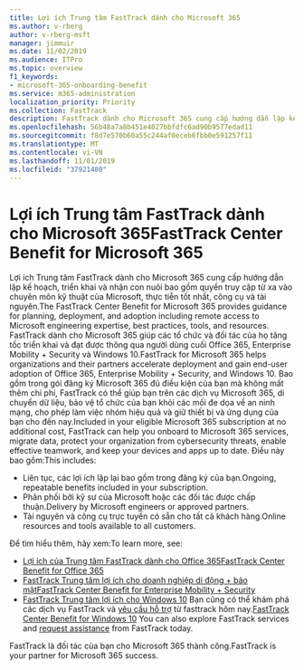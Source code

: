 ```yaml
---
title: Lợi ích Trung tâm FastTrack dành cho Microsoft 365
ms.author: v-rberg
author: v-rberg-msft
manager: jimmuir
ms.date: 11/02/2019
ms.audience: ITPro
ms.topic: overview
f1_keywords:
- microsoft-365-onboarding-benefit
ms.service: m365-administration
localization_priority: Priority
ms.collection: FastTrack
description: FastTrack dành cho Microsoft 365 cung cấp hướng dẫn lập kế hoạch, triển khai và nhận con nuôi bao gồm cả truy cập từ xa vào chuyên môn kỹ thuật của Microsoft, thực tiễn tốt nhất, công cụ và tài nguyên. FastTrack dành cho Microsoft 365 giúp các tổ chức và đối tác của họ đẩy nhanh triển khai và nhận được thông qua người dùng cuối Office 365, Windows 10 và Enterprise Mobility + Security.
ms.openlocfilehash: 56b48a7a8b451e4027bbfdfc6ad90b9577edad11
ms.sourcegitcommit: f8d7e570b60a55c244af0eceb6fbb0e591257f11
ms.translationtype: MT
ms.contentlocale: vi-VN
ms.lasthandoff: 11/01/2019
ms.locfileid: "37921480"
---
```

# <a name="fasttrack-center-benefit-for-microsoft-365"></a><span data-ttu-id="4ab23-104">Lợi ích Trung tâm FastTrack dành cho Microsoft 365</span><span class="sxs-lookup"><span data-stu-id="4ab23-104">FastTrack Center Benefit for Microsoft 365</span></span>

<span data-ttu-id="4ab23-105">Lợi ích Trung tâm FastTrack dành cho Microsoft 365 cung cấp hướng dẫn lập kế hoạch, triển khai và nhận con nuôi bao gồm quyền truy cập từ xa vào chuyên môn kỹ thuật của Microsoft, thực tiễn tốt nhất, công cụ và tài nguyên.</span><span class="sxs-lookup"><span data-stu-id="4ab23-105">The FastTrack Center Benefit for Microsoft 365 provides guidance for planning, deployment, and adoption including remote access to Microsoft engineering expertise, best practices, tools, and resources.</span></span> <span data-ttu-id="4ab23-106">FastTrack dành cho Microsoft 365 giúp các tổ chức và đối tác của họ tăng tốc triển khai và đạt được thông qua người dùng cuối Office 365, Enterprise Mobility + Security và Windows 10.</span><span class="sxs-lookup"><span data-stu-id="4ab23-106">FastTrack for Microsoft 365 helps organizations and their partners accelerate deployment and gain end-user adoption of Office 365, Enterprise Mobility + Security, and Windows 10.</span></span> <span data-ttu-id="4ab23-107">Bao gồm trong gói đăng ký Microsoft 365 đủ điều kiện của bạn mà không mất thêm chi phí, FastTrack có thể giúp bạn trên các dịch vụ Microsoft 365, di chuyển dữ liệu, bảo vệ tổ chức của bạn khỏi các mối đe dọa về an ninh mạng, cho phép làm việc nhóm hiệu quả và giữ thiết bị và ứng dụng của bạn cho đến nay.</span><span class="sxs-lookup"><span data-stu-id="4ab23-107">Included in your eligible Microsoft 365 subscription at no additional cost, FastTrack can help you onboard to Microsoft 365 services, migrate data, protect your organization from cybersecurity threats, enable effective teamwork, and keep your devices and apps up to date.</span></span> <span data-ttu-id="4ab23-108">Điều này bao gồm:</span><span class="sxs-lookup"><span data-stu-id="4ab23-108">This includes:</span></span>

- <span data-ttu-id="4ab23-109">Liên tục, các lợi ích lặp lại bao gồm trong đăng ký của bạn.</span><span class="sxs-lookup"><span data-stu-id="4ab23-109">Ongoing, repeatable benefits included in your subscription.</span></span>
- <span data-ttu-id="4ab23-110">Phân phối bởi kỹ sư của Microsoft hoặc các đối tác được chấp thuận.</span><span class="sxs-lookup"><span data-stu-id="4ab23-110">Delivery by Microsoft engineers or approved partners.</span></span>
- <span data-ttu-id="4ab23-111">Tài nguyên và công cụ trực tuyến có sẵn cho tất cả khách hàng.</span><span class="sxs-lookup"><span data-stu-id="4ab23-111">Online resources and tools available to all customers.</span></span>
  
<span data-ttu-id="4ab23-112">Để tìm hiểu thêm, hãy xem:</span><span class="sxs-lookup"><span data-stu-id="4ab23-112">To learn more, see:</span></span>

- [<span data-ttu-id="4ab23-113">Lợi ích của Trung tâm FastTrack dành cho Office 365</span><span class="sxs-lookup"><span data-stu-id="4ab23-113">FastTrack Center Benefit for Office 365</span></span>](O365-fasttrack-benefit-for-office-365.md) 
- [<span data-ttu-id="4ab23-114">FastTrack Trung tâm lợi ích cho doanh nghiệp di động + bảo mật</span><span class="sxs-lookup"><span data-stu-id="4ab23-114">FastTrack Center Benefit for Enterprise Mobility + Security</span></span>](EMS-fasttrack-benefit-for-EMS.md)
- <span data-ttu-id="4ab23-115">[FastTrack Trung tâm lợi ích cho Windows 10](Win-10-fasttrack-benefit-for-Windows-10.md) Bạn cũng có thể khám phá các dịch vụ FastTrack và [yêu cầu hỗ trợ](https://go.microsoft.com/fwlink/p/?LinkId=2003903) từ fasttrack hôm nay.</span><span class="sxs-lookup"><span data-stu-id="4ab23-115">[FastTrack Center Benefit for Windows 10](Win-10-fasttrack-benefit-for-Windows-10.md) You can also explore FastTrack services and [request assistance](https://go.microsoft.com/fwlink/p/?LinkId=2003903) from FastTrack today.</span></span>

<span data-ttu-id="4ab23-116">FastTrack là đối tác của bạn cho Microsoft 365 thành công.</span><span class="sxs-lookup"><span data-stu-id="4ab23-116">FastTrack is your partner for Microsoft 365 success.</span></span>
  
  

 